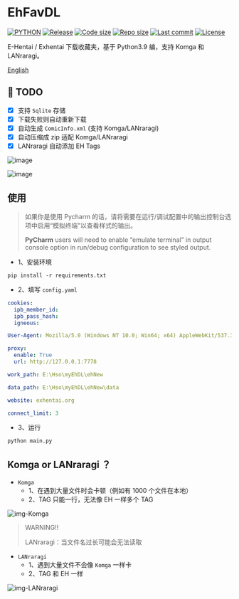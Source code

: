 # EhFavDL

[![PYTHON](https://img.shields.io/badge/Python-3.9-orange.svg)](https://www.python.org/)
[![Release](https://img.shields.io/github/v/release/eezd/EhFavDL)](https://github.com/eezd/EhFavDL/releases)
[![Code size](https://img.shields.io/github/languages/code-size/eezd/EhFavDL?color=blueviolet)](https://github.com/eezd/EhFavDL)
[![Repo size](https://img.shields.io/github/repo-size/eezd/EhFavDL?color=eb56fd)](https://github.com/eezd/EhFavDL)
[![Last commit](https://img.shields.io/github/last-commit/eezd/EhFavDL/main)](https://github.com/eezd/EhFavDL/commits/main)
[![License](https://img.shields.io/badge/license-MIT-yellowgreen.svg)](https://github.com/eezd/EhFavDL/blob/main/LICENSE)

E-Hentai / Exhentai 下载收藏夹，基于 Python3.9 编，支持 Komga 和 LANraragi。

[English](README-EN.md)

## 📌 TODO

- [x] 支持 `Sqlite` 存储
- [x] 下载失败则自动重新下载
- [x] 自动生成 `ComicInfo.xml` (支持 Komga/LANraragi)
- [x] 自动压缩成 zip 适配 Komga/LANraragi
- [x] LANraragi 自动添加 EH Tags

![image](https://github.com/eezd/EhFavDL/blob/main/Snipaste_2023-07-23_12-52-40.png)

![image](https://github.com/eezd/EhFavDL/blob/main/Snipaste_2023-07-23_12-53-07.png)

## 使用

> 如果你是使用 Pycharm 的话，请将需要在运行/调试配置中的输出控制台选项中启用“模拟终端”以查看样式的输出。
>
> **PyCharm** users will need to enable “emulate terminal” in output console option in run/debug configuration to see
> styled output.

- 1、安装环境

```
pip install -r requirements.txt
```

- 2、填写 `config.yaml`

```yaml
cookies:
  ipb_member_id:
  ipb_pass_hash:
  igneous:

User-Agent: Mozilla/5.0 (Windows NT 10.0; Win64; x64) AppleWebKit/537.36 (KHTML, like Gecko) Chrome/112.0.0.0 Safari/537.36

proxy:
  enable: True
  url: http://127.0.0.1:7778

work_path: E:\Hso\myEhDL\ehNew

data_path: E:\Hso\myEhDL\ehNew\data

website: exhentai.org

connect_limit: 3
```

- 3、运行

```shell
python main.py
```

## Komga or LANraragi ？

- `Komga`
  - 1、在遇到大量文件时会卡顿（例如有 1000 个文件在本地）
  - 2、TAG 只能一行，无法像 EH 一样多个 TAG

![img-Komga](https://github.com/eezd/EhFavDL/blob/main/img-Komga.png)

> WARNING!!
>
> LANraragi：当文件名过长可能会无法读取

- `LANraragi`
  - 1、遇到大量文件不会像 `Komga` 一样卡
  - 2、TAG 和 EH 一样

![img-LANraragi](https://github.com/eezd/EhFavDL/blob/main/img-LANraragi.png)
